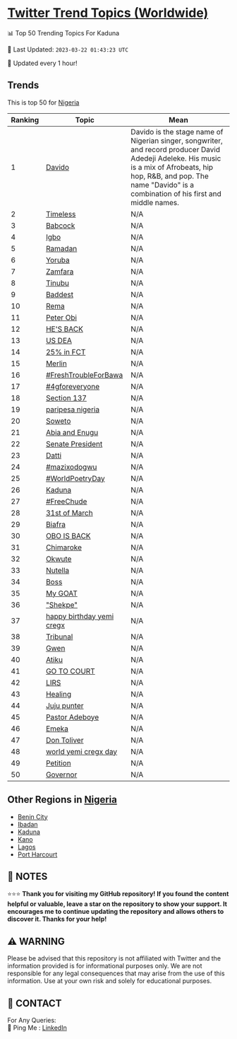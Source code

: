 [Twitter Trend Topics (Worldwide)](https://github.com/ErcinDedeoglu/Twitter-Trend-Topics)
==========


📊 Top 50 Trending Topics For Kaduna

📆 Last Updated: `2023-03-22 01:43:23 UTC`

🔧 Updated every 1 hour!


## Trends

This is top 50 for [Nigeria](</Nigeria>)

| Ranking | Topic | Mean |
| ------- | ------------ | ------------ |
| 1 | [Davido](http://twitter.com/search?q=Davido) | Davido is the stage name of Nigerian singer, songwriter, and record producer David Adedeji Adeleke. His music is a mix of Afrobeats, hip hop, R&B, and pop. The name "Davido" is a combination of his first and middle names. |
| 2 | [Timeless](http://twitter.com/search?q=Timeless) | N/A |
| 3 | [Babcock](http://twitter.com/search?q=Babcock) | N/A |
| 4 | [Igbo](http://twitter.com/search?q=Igbo) | N/A |
| 5 | [Ramadan](http://twitter.com/search?q=Ramadan) | N/A |
| 6 | [Yoruba](http://twitter.com/search?q=Yoruba) | N/A |
| 7 | [Zamfara](http://twitter.com/search?q=Zamfara) | N/A |
| 8 | [Tinubu](http://twitter.com/search?q=Tinubu) | N/A |
| 9 | [Baddest](http://twitter.com/search?q=Baddest) | N/A |
| 10 | [Rema](http://twitter.com/search?q=Rema) | N/A |
| 11 | [Peter Obi](http://twitter.com/search?q=Peter+Obi) | N/A |
| 12 | [HE'S BACK](http://twitter.com/search?q=HE%27S+BACK) | N/A |
| 13 | [US DEA](http://twitter.com/search?q=US+DEA) | N/A |
| 14 | [25% in FCT](http://twitter.com/search?q=25%25+in+FCT) | N/A |
| 15 | [Merlin](http://twitter.com/search?q=Merlin) | N/A |
| 16 | [#FreshTroubleForBawa](http://twitter.com/search?q=%23FreshTroubleForBawa) | N/A |
| 17 | [#4gforeveryone](http://twitter.com/search?q=%234gforeveryone) | N/A |
| 18 | [Section 137](http://twitter.com/search?q=Section+137) | N/A |
| 19 | [paripesa nigeria](http://twitter.com/search?q=paripesa+nigeria) | N/A |
| 20 | [Soweto](http://twitter.com/search?q=Soweto) | N/A |
| 21 | [Abia and Enugu](http://twitter.com/search?q=Abia+and+Enugu) | N/A |
| 22 | [Senate President](http://twitter.com/search?q=Senate+President) | N/A |
| 23 | [Datti](http://twitter.com/search?q=Datti) | N/A |
| 24 | [#mazixodogwu](http://twitter.com/search?q=%23mazixodogwu) | N/A |
| 25 | [#WorldPoetryDay](http://twitter.com/search?q=%23WorldPoetryDay) | N/A |
| 26 | [Kaduna](http://twitter.com/search?q=Kaduna) | N/A |
| 27 | [#FreeChude](http://twitter.com/search?q=%23FreeChude) | N/A |
| 28 | [31st of March](http://twitter.com/search?q=31st+of+March) | N/A |
| 29 | [Biafra](http://twitter.com/search?q=Biafra) | N/A |
| 30 | [OBO IS BACK](http://twitter.com/search?q=OBO+IS+BACK) | N/A |
| 31 | [Chimaroke](http://twitter.com/search?q=Chimaroke) | N/A |
| 32 | [Okwute](http://twitter.com/search?q=Okwute) | N/A |
| 33 | [Nutella](http://twitter.com/search?q=Nutella) | N/A |
| 34 | [Boss](http://twitter.com/search?q=Boss) | N/A |
| 35 | [My GOAT](http://twitter.com/search?q=My+GOAT) | N/A |
| 36 | ["Shekpe"](http://twitter.com/search?q=%22Shekpe%22) | N/A |
| 37 | [happy birthday yemi cregx](http://twitter.com/search?q=happy+birthday+yemi+cregx) | N/A |
| 38 | [Tribunal](http://twitter.com/search?q=Tribunal) | N/A |
| 39 | [Gwen](http://twitter.com/search?q=Gwen) | N/A |
| 40 | [Atiku](http://twitter.com/search?q=Atiku) | N/A |
| 41 | [GO TO COURT](http://twitter.com/search?q=GO+TO+COURT) | N/A |
| 42 | [LIRS](http://twitter.com/search?q=LIRS) | N/A |
| 43 | [Healing](http://twitter.com/search?q=Healing) | N/A |
| 44 | [Juju punter](http://twitter.com/search?q=Juju+punter) | N/A |
| 45 | [Pastor Adeboye](http://twitter.com/search?q=Pastor+Adeboye) | N/A |
| 46 | [Emeka](http://twitter.com/search?q=Emeka) | N/A |
| 47 | [Don Toliver](http://twitter.com/search?q=Don+Toliver) | N/A |
| 48 | [world yemi cregx day](http://twitter.com/search?q=world+yemi+cregx+day) | N/A |
| 49 | [Petition](http://twitter.com/search?q=Petition) | N/A |
| 50 | [Governor](http://twitter.com/search?q=Governor) | N/A |



## Other Regions in [Nigeria](</Nigeria>)

* [Benin City](</Nigeria/Benin City.md>)
* [Ibadan](</Nigeria/Ibadan.md>)
* [Kaduna](</Nigeria/Kaduna.md>)
* [Kano](</Nigeria/Kano.md>)
* [Lagos](</Nigeria/Lagos.md>)
* [Port Harcourt](</Nigeria/Port Harcourt.md>)



## 📝 NOTES

⭐⭐⭐ **Thank you for visiting my GitHub repository! If you found the content helpful or valuable, leave a star on the repository to show your support. It encourages me to continue updating the repository and allows others to discover it. Thanks for your help!**


## ⚠️ WARNING

Please be advised that this repository is not affiliated with Twitter and the information provided is for informational purposes only. We are not responsible for any legal consequences that may arise from the use of this information. Use at your own risk and solely for educational purposes.


## 📨 CONTACT

 For Any Queries:  
            🏓 Ping Me : [LinkedIn](https://www.linkedin.com/in/ercindedeoglu/)
